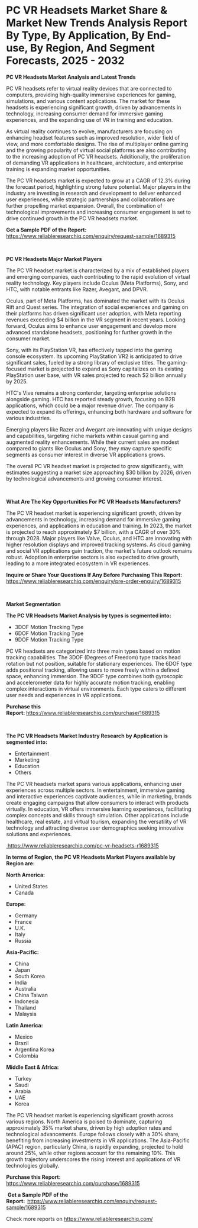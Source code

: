 <p><h1>PC VR Headsets Market Share & Market New Trends Analysis Report By Type, By Application, By End-use, By Region, And Segment Forecasts, 2025 - 2032</h1></p><p><strong>PC VR Headsets Market Analysis and Latest Trends</strong></p>
<p><p>PC VR headsets refer to virtual reality devices that are connected to computers, providing high-quality immersive experiences for gaming, simulations, and various content applications. The market for these headsets is experiencing significant growth, driven by advancements in technology, increasing consumer demand for immersive gaming experiences, and the expanding use of VR in training and education.</p><p>As virtual reality continues to evolve, manufacturers are focusing on enhancing headset features such as improved resolution, wider field of view, and more comfortable designs. The rise of multiplayer online gaming and the growing popularity of virtual social platforms are also contributing to the increasing adoption of PC VR headsets. Additionally, the proliferation of demanding VR applications in healthcare, architecture, and enterprise training is expanding market opportunities.</p><p>The PC VR headsets market is expected to grow at a CAGR of 12.3% during the forecast period, highlighting strong future potential. Major players in the industry are investing in research and development to deliver enhanced user experiences, while strategic partnerships and collaborations are further propelling market expansion. Overall, the combination of technological improvements and increasing consumer engagement is set to drive continued growth in the PC VR headsets market.</p></p>
<p><strong>Get a Sample PDF of the Report:&nbsp;</strong> <a href="https://www.reliableresearchiq.com/enquiry/request-sample/1689315?utm_campaign=2298&utm_medium=2&utm_source=Github&utm_content=ia&utm_term=07022025&utm_id=pc-vr-headsets">https://www.reliableresearchiq.com/enquiry/request-sample/1689315</a></p>
<p>&nbsp;</p>
<p><strong>PC VR Headsets Major Market Players</strong></p>
<p><p>The PC VR headset market is characterized by a mix of established players and emerging companies, each contributing to the rapid evolution of virtual reality technology. Key players include Oculus (Meta Platforms), Sony, and HTC, with notable entrants like Razer, Avegant, and DPVR.</p><p>Oculus, part of Meta Platforms, has dominated the market with its Oculus Rift and Quest series. The integration of social experiences and gaming on their platforms has driven significant user adoption, with Meta reporting revenues exceeding $4 billion in the VR segment in recent years. Looking forward, Oculus aims to enhance user engagement and develop more advanced standalone headsets, positioning for further growth in the consumer market.</p><p>Sony, with its PlayStation VR, has effectively tapped into the gaming console ecosystem. Its upcoming PlayStation VR2 is anticipated to drive significant sales, fueled by a strong library of exclusive titles. The gaming-focused market is projected to expand as Sony capitalizes on its existing PlayStation user base, with VR sales projected to reach $2 billion annually by 2025.</p><p>HTC's Vive remains a strong contender, targeting enterprise solutions alongside gaming. HTC has reported steady growth, focusing on B2B applications, which could be a major revenue driver. The company is expected to expand its offerings, enhancing both hardware and software for various industries.</p><p>Emerging players like Razer and Avegant are innovating with unique designs and capabilities, targeting niche markets within casual gaming and augmented reality enhancements. While their current sales are modest compared to giants like Oculus and Sony, they may capture specific segments as consumer interest in diverse VR applications grows.</p><p>The overall PC VR headset market is projected to grow significantly, with estimates suggesting a market size approaching $30 billion by 2026, driven by technological advancements and growing consumer interest.</p></p>
<p>&nbsp;</p>
<p><strong>What Are The Key Opportunities For PC VR Headsets Manufacturers?</strong></p>
<p><p>The PC VR headset market is experiencing significant growth, driven by advancements in technology, increasing demand for immersive gaming experiences, and applications in education and training. In 2023, the market is projected to reach approximately $7 billion, with a CAGR of over 30% through 2028. Major players like Valve, Oculus, and HTC are innovating with higher resolution displays and improved tracking systems. As cloud gaming and social VR applications gain traction, the market's future outlook remains robust. Adoption in enterprise sectors is also expected to drive growth, leading to a more integrated ecosystem in VR experiences.</p></p>
<p><strong>Inquire or Share Your Questions If Any Before Purchasing This Report:</strong> <a href="https://www.reliableresearchiq.com/enquiry/pre-order-enquiry/1689315?utm_campaign=2298&utm_medium=2&utm_source=Github&utm_content=ia&utm_term=07022025&utm_id=pc-vr-headsets">https://www.reliableresearchiq.com/enquiry/pre-order-enquiry/1689315</a></p>
<p>&nbsp;</p>
<p><strong>Market Segmentation</strong></p>
<p><strong>The PC VR Headsets Market Analysis by types is segmented into:</strong></p>
<p><ul><li>3DOF Motion Tracking Type</li><li>6DOF Motion Tracking Type</li><li>9DOF Motion Tracking Type</li></ul></p>
<p><p>PC VR headsets are categorized into three main types based on motion tracking capabilities. The 3DOF (Degrees of Freedom) type tracks head rotation but not position, suitable for stationary experiences. The 6DOF type adds positional tracking, allowing users to move freely within a defined space, enhancing immersion. The 9DOF type combines both gyroscopic and accelerometer data for highly accurate motion tracking, enabling complex interactions in virtual environments. Each type caters to different user needs and experiences in VR applications.</p></p>
<p><strong>Purchase this Report:&nbsp;</strong><a href="https://www.reliableresearchiq.com/purchase/1689315?utm_campaign=2298&utm_medium=2&utm_source=Github&utm_content=ia&utm_term=07022025&utm_id=pc-vr-headsets">https://www.reliableresearchiq.com/purchase/1689315</a></p>
<p>&nbsp;</p>
<p><strong>The PC VR Headsets Market Industry Research by Application is segmented into:</strong></p>
<p><ul><li>Entertainment</li><li>Marketing</li><li>Education</li><li>Others</li></ul></p>
<p><p>The PC VR headsets market spans various applications, enhancing user experiences across multiple sectors. In entertainment, immersive gaming and interactive experiences captivate audiences, while in marketing, brands create engaging campaigns that allow consumers to interact with products virtually. In education, VR offers immersive learning experiences, facilitating complex concepts and skills through simulation. Other applications include healthcare, real estate, and virtual tourism, expanding the versatility of VR technology and attracting diverse user demographics seeking innovative solutions and experiences.</p></p>
<p><a href="https://www.reliableresearchiq.com/pc-vr-headsets-r1689315?utm_campaign=2298&utm_medium=2&utm_source=Github&utm_content=ia&utm_term=07022025&utm_id=pc-vr-headsets">&nbsp;https://www.reliableresearchiq.com/pc-vr-headsets-r1689315</a></p>
<p><strong>In terms of Region, the PC VR Headsets Market Players available by Region are:</strong></p>
<p>
    <p> <strong> North America: </strong>
        <ul>
            <li>United States</li>
            <li>Canada</li>
        </ul>
        </p> 
    <p> <strong> Europe: </strong>
        <ul>
            <li>Germany</li>
            <li>France</li>
            <li>U.K.</li>
            <li>Italy</li>
            <li>Russia</li>
        </ul>
        </p> 
    <p> <strong> Asia-Pacific: </strong>
        <ul>
            <li>China</li>
            <li>Japan</li>
            <li>South Korea</li>
            <li>India</li>
            <li>Australia</li>
            <li>China Taiwan</li>
            <li>Indonesia</li>
            <li>Thailand</li>
            <li>Malaysia</li>
        </ul>
        </p> 
    <p> <strong> Latin America: </strong>
        <ul>
            <li>Mexico</li>
            <li>Brazil</li>
            <li>Argentina Korea</li>
            <li>Colombia</li>
        </ul>
        </p> 
    <p> <strong> Middle East & Africa: </strong>
        <ul>
            <li>Turkey</li>
            <li>Saudi</li>
            <li>Arabia</li>
            <li>UAE</li>
            <li>Korea</li>
        </ul>
    </p>
    </p>
<p><p>The PC VR headset market is experiencing significant growth across various regions. North America is poised to dominate, capturing approximately 35% market share, driven by high adoption rates and technological advancements. Europe follows closely with a 30% share, benefiting from increasing investments in VR applications. The Asia-Pacific (APAC) region, particularly China, is rapidly expanding, projected to hold around 25%, while other regions account for the remaining 10%. This growth trajectory underscores the rising interest and applications of VR technologies globally.</p></p>
<p><strong>Purchase this Report: </strong><a href="https://www.reliableresearchiq.com/purchase/1689315?utm_campaign=2298&utm_medium=2&utm_source=Github&utm_content=ia&utm_term=07022025&utm_id=pc-vr-headsets">https://www.reliableresearchiq.com/purchase/1689315</a></p>
<p>&nbsp;<strong>Get a Sample PDF of the Report:&nbsp;&nbsp;</strong><a href="https://www.reliableresearchiq.com/enquiry/request-sample/1689315?utm_campaign=2298&utm_medium=2&utm_source=Github&utm_content=ia&utm_term=07022025&utm_id=pc-vr-headsets">https://www.reliableresearchiq.com/enquiry/request-sample/1689315</a></p>
<p><strong></strong></p>
<p>Check more reports on <a href="https://www.reliableresearchiq.com/?utm_campaign=2298&utm_medium=2&utm_source=Github&utm_content=ia&utm_term=07022025&utm_id=pc-vr-headsets">https://www.reliableresearchiq.com/</a></p>